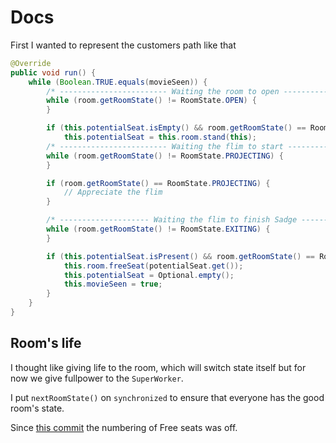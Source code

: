 # Docs

First I wanted to represent the customers path like that

```java
@Override
public void run() {
    while (Boolean.TRUE.equals(movieSeen)) {
        /* ------------------------ Waiting the room to open ------------------------ */
        while (room.getRoomState() != RoomState.OPEN) {
        }

        if (this.potentialSeat.isEmpty() && room.getRoomState() == RoomState.OPEN)
            this.potentialSeat = this.room.stand(this);
        /* ------------------------ Waiting the flim to start ----------------------- */
        while (room.getRoomState() != RoomState.PROJECTING) {
        }

        if (room.getRoomState() == RoomState.PROJECTING) {
            // Appreciate the flim
        }

        /* -------------------- Waiting the flim to finish Sadge -------------------- */
        while (room.getRoomState() != RoomState.EXITING) {
        }

        if (this.potentialSeat.isPresent() && room.getRoomState() == RoomState.EXITING) {
            this.room.freeSeat(potentialSeat.get());
            this.potentialSeat = Optional.empty();
            this.movieSeen = true;
        }
    }
}
```

## Room's life

I thought like giving life to the room, which will switch state itself but for now we give fullpower to the `SuperWorker`.

I put `nextRoomState()` on `synchronized` to ensure that everyone has the good room's state.

Since [this commit](3e97d0b2bb07d47bca609b6d2b8a4029dbc7ed63) the numbering of Free seats was off.
